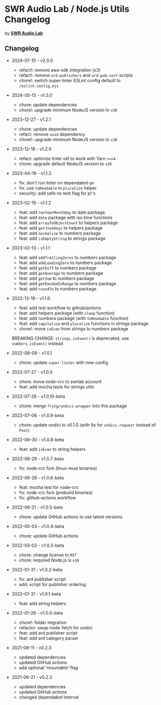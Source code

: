 # SWR Audio Lab / Node.js Utils Changelog

by [**SWR Audio Lab**](https://lab.swr.de/)

## Changelog

- 2024-07-10 - v2.0.0

  - refact!: remove aws-sdk integration (s3)
  - refact!: remove `ard:publishers` and `ard:pub-sort` scripts
  - chore!: switch super-linter ESLint config default to `/eslint.config.mjs`

- 2024-05-13 - v1.3.0

  - chore: update dependencies
  - chore!: upgrade minimum NodeJS version to `v20`

- 2023-12-27 - v1.2.1

  - chore: update dependencies
  - refact: remove `uuid` dependency
  - chore!: upgrade minimum NodeJS version to `v18`

- 2023-12-18 - v1.2.0

  - refact: optimize linter util to work with Yarn `>=v4`
  - chore: upgrade default NodeJS version to `v20`

- 2023-04-19 - v1.1.3

  - fix: don't run linter on dependabot-pr
  - fix: use `toReadable` in `pluralize` helper
  - security: add safe-to-test flag for pr's

- 2023-02-15 - v1.1.2

  - feat: add `revYearMonthDay` to date package
  - feat: add `date` package with iso time functions
  - feat: add `arrayToObjectCount` to helpers package
  - feat: add `getJsonKeys` to helpers package
  - feat: add `normalize` to numbers package
  - feat: add `isEmptyString` to strings package

- 2023-02-13 - v1.1.1

  - feat: add `addTrailingZeros` to numbers package
  - feat: add `addLeadingZero` to numbers package
  - feat: add `getDiff` to numbers package
  - feat: add `getAverage` to numbers package
  - feat: add `getSum` to numbers package
  - feat: add `getRandomInRange` to numbers package
  - feat: add `roundTo` to numbers package

- 2022-12-19 - v1.1.0

  - feat: add test workflow to github/actions
  - feat: add helpers package (with `sleep` function)
  - feat: add numbers package (with `toReadable` function)
  - feat: add `capitalize` and `pluralize` functions in strings package
  - chore!: move `isEven` from strings to numbers package

  BREAKING CHANGE: `strings.isEven()` is deprecated, use `numbers.isEven()` instead

- 2022-08-09 - v1.0.1

  - chore: update `super-linter` with new config

- 2022-07-27 - v1.0.0

  - chore: move node-crc to swrlab account
  - feat: add mocha tests for strings utils

- 2022-07-26 - v1.0.10-beta

  - chore: merge `frytg/undici-wrapper` into this package

- 2022-07-06 - v1.0.9-beta

  - chore: update undici to v0.1.0 (with fix for `undici.request` instead of `Pool`)

- 2022-06-30 - v1.0.8-beta

  - feat: add `isEven` to string helpers

- 2022-06-29 - v1.0.7-beta

  - fix: node-crc fork (linux-musl binaries)

- 2022-06-28 - v1.0.6-beta

  - feat: mocha test for node-crc
  - fix: node-crc fork (prebuild binaries)
  - fix: github-actions workflow

- 2022-06-21 - v1.0.5-beta

  - chore: update GitHub actions to use latest versions

- 2022-05-03 - v1.0.4-beta

  - chore: update GitHub actions

- 2022-03-02 - v1.0.3-beta

  - chore: change license to `MIT`
  - chore: required Node.js is `v16`

- 2022-01-31 - v1.0.2-beta

  - fix: ard publisher script
  - add: script for publisher ordering

- 2022-01-31 - v1.0.1-beta

  - feat: add string helpers

- 2022-01-26 - v1.0.0-beta

  - chore!: folder migration
  - refactor: swap node-fetch for undici
  - feat: add ard publisher script
  - feat: add ard category parser

- 2021-08-11 - v0.2.3

  - updated dependencies
  - updated GitHub actions
  - add optional 'resumable' flag

- 2021-06-21 - v0.2.2
  - updated dependencies
  - updated GitHub actions
  - changed dependabot interval
